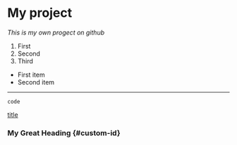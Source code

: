 # My project
*This is my own progect on github*
1. First
2. Second
3. Third
- First item
- Second item
- - -
`code`

[title](https://www.example.com)
### My Great Heading {#custom-id}
